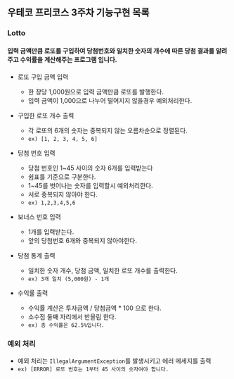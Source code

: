 ## 우테코 프리코스 3주차 기능구현 목록

### Lotto
#### 입력 금액만큼 로또를 구입하여 당첨번호와 일치한 숫자의 개수에 따른 당첨 결과를 알려주고 수익률을 계산해주는 프로그램 입니다.
+ 로또 구입 금액 입력
  + 한 장당 1,000원으로 입력 금액만큼 로또를 발행한다.
  + 입력 금액이 1,000으로 나누어 떨어지지 않을경우 예외처리한다.   


+ 구입한 로또 개수 출력
  + 각 로또의 6개의 숫자는 중복되지 않는 오름차순으로 정렬된다.
  + `````ex) [1, 2, 3, 4, 5, 6]`````


+ 당첨 번호 입력
  + 당첨 번호인 1~45 사이의 숫자 6개를 입력받는다
  + 쉼표를 기준으로 구분한다. 
  + 1~45를 벗어나는 숫자를 입력할시 예외처리한다.
  + 서로 중복되지 않아야 한다.
  + ```ex) 1,2,3,4,5,6```


+ 보너스 번호 입력
  + 1개를 입력받는다.
  + 앞의 당첨번호 6개와 중복되지 않아야한다.


+ 당첨 통계 출력
  + 일치한 숫자 개수, 당첨 금액, 일치한 로또 개수를 출력한다.
  + ``` ex) 3개 일치 (5,000원) - 1개 ```


+ 수익률 출력
  + 수익률 계산은 투자금액 / 당첨금액 * 100 으로 한다.
  + 소수점 둘째 자리에서 반올림 한다.
  + ```ex) 총 수익률은 62.5%입니다.```

### 예외 처리
 + 예외 처리는 ```IllegalArgumentException```를 발생시키고 에러 메세지를 출력
 + ```ex) [ERROR] 로또 번호는 1부터 45 사이의 숫자여야 합니다.```